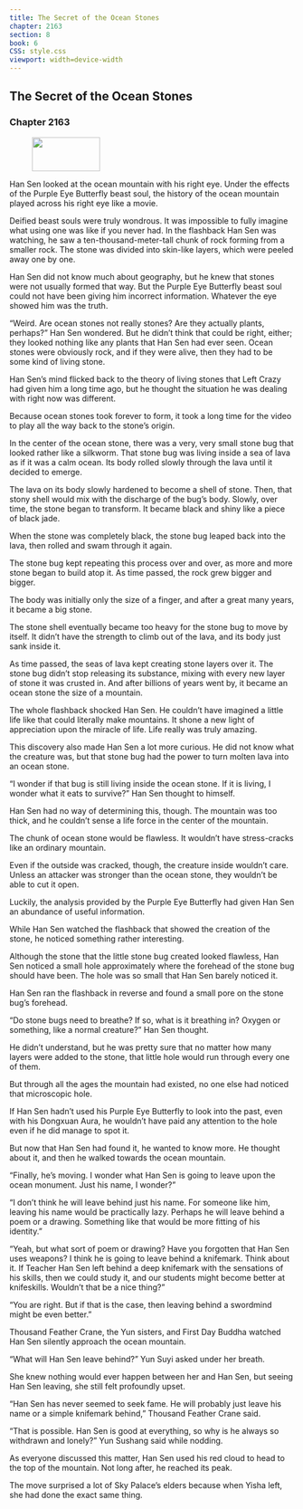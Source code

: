 ```yaml
---
title: The Secret of the Ocean Stones
chapter: 2163
section: 8
book: 6
CSS: style.css
viewport: width=device-width
---
```


## The Secret of the Ocean Stones

### Chapter 2163

<figure>
	<img src="../Images/gem.gif" alt="" id="gem" width="120" height="60" />
</figure>

Han Sen looked at the ocean mountain with his right eye. Under the effects of the Purple Eye Butterfly beast soul, the history of the ocean mountain played across his right eye like a movie.

Deified beast souls were truly wondrous. It was impossible to fully imagine what using one was like if you never had. In the flashback Han Sen was watching, he saw a ten-thousand-meter-tall chunk of rock forming from a smaller rock. The stone was divided into skin-like layers, which were peeled away one by one.

Han Sen did not know much about geography, but he knew that stones were not usually formed that way. But the Purple Eye Butterfly beast soul could not have been giving him incorrect information. Whatever the eye showed him was the truth.

“Weird. Are ocean stones not really stones? Are they actually plants, perhaps?” Han Sen wondered. But he didn’t think that could be right, either; they looked nothing like any plants that Han Sen had ever seen. Ocean stones were obviously rock, and if they were alive, then they had to be some kind of living stone.

Han Sen’s mind flicked back to the theory of living stones that Left Crazy had given him a long time ago, but he thought the situation he was dealing with right now was different.

Because ocean stones took forever to form, it took a long time for the video to play all the way back to the stone’s origin.

In the center of the ocean stone, there was a very, very small stone bug that looked rather like a silkworm. That stone bug was living inside a sea of lava as if it was a calm ocean. Its body rolled slowly through the lava until it decided to emerge.

The lava on its body slowly hardened to become a shell of stone. Then, that stony shell would mix with the discharge of the bug’s body. Slowly, over time, the stone began to transform. It became black and shiny like a piece of black jade.

When the stone was completely black, the stone bug leaped back into the lava, then rolled and swam through it again.

The stone bug kept repeating this process over and over, as more and more stone began to build atop it. As time passed, the rock grew bigger and bigger.

The body was initially only the size of a finger, and after a great many years, it became a big stone.

The stone shell eventually became too heavy for the stone bug to move by itself. It didn’t have the strength to climb out of the lava, and its body just sank inside it.

As time passed, the seas of lava kept creating stone layers over it. The stone bug didn’t stop releasing its substance, mixing with every new layer of stone it was crusted in. And after billions of years went by, it became an ocean stone the size of a mountain.

The whole flashback shocked Han Sen. He couldn’t have imagined a little life like that could literally make mountains. It shone a new light of appreciation upon the miracle of life. Life really was truly amazing.

This discovery also made Han Sen a lot more curious. He did not know what the creature was, but that stone bug had the power to turn molten lava into an ocean stone.

“I wonder if that bug is still living inside the ocean stone. If it is living, I wonder what it eats to survive?” Han Sen thought to himself.

Han Sen had no way of determining this, though. The mountain was too thick, and he couldn’t sense a life force in the center of the mountain.

The chunk of ocean stone would be flawless. It wouldn’t have stress-cracks like an ordinary mountain.

Even if the outside was cracked, though, the creature inside wouldn’t care. Unless an attacker was stronger than the ocean stone, they wouldn’t be able to cut it open.

Luckily, the analysis provided by the Purple Eye Butterfly had given Han Sen an abundance of useful information.

While Han Sen watched the flashback that showed the creation of the stone, he noticed something rather interesting.

Although the stone that the little stone bug created looked flawless, Han Sen noticed a small hole approximately where the forehead of the stone bug should have been. The hole was so small that Han Sen barely noticed it.

Han Sen ran the flashback in reverse and found a small pore on the stone bug’s forehead.

“Do stone bugs need to breathe? If so, what is it breathing in? Oxygen or something, like a normal creature?” Han Sen thought.

He didn’t understand, but he was pretty sure that no matter how many layers were added to the stone, that little hole would run through every one of them.

But through all the ages the mountain had existed, no one else had noticed that microscopic hole.

If Han Sen hadn’t used his Purple Eye Butterfly to look into the past, even with his Dongxuan Aura, he wouldn’t have paid any attention to the hole even if he did manage to spot it.

But now that Han Sen had found it, he wanted to know more. He thought about it, and then he walked towards the ocean mountain.

“Finally, he’s moving. I wonder what Han Sen is going to leave upon the ocean monument. Just his name, I wonder?”

“I don’t think he will leave behind just his name. For someone like him, leaving his name would be practically lazy. Perhaps he will leave behind a poem or a drawing. Something like that would be more fitting of his identity.”

“Yeah, but what sort of poem or drawing? Have you forgotten that Han Sen uses weapons? I think he is going to leave behind a knifemark. Think about it. If Teacher Han Sen left behind a deep knifemark with the sensations of his skills, then we could study it, and our students might become better at knifeskills. Wouldn’t that be a nice thing?”

“You are right. But if that is the case, then leaving behind a swordmind might be even better.”

Thousand Feather Crane, the Yun sisters, and First Day Buddha watched Han Sen silently approach the ocean mountain.

“What will Han Sen leave behind?” Yun Suyi asked under her breath.

She knew nothing would ever happen between her and Han Sen, but seeing Han Sen leaving, she still felt profoundly upset.

“Han Sen has never seemed to seek fame. He will probably just leave his name or a simple knifemark behind,” Thousand Feather Crane said.

“That is possible. Han Sen is good at everything, so why is he always so withdrawn and lonely?” Yun Sushang said while nodding.

As everyone discussed this matter, Han Sen used his red cloud to head to the top of the mountain. Not long after, he reached its peak.

The move surprised a lot of Sky Palace’s elders because when Yisha left, she had done the exact same thing.